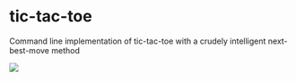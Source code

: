 # tic-tac-toe
Command line implementation of tic-tac-toe with a crudely intelligent next-best-move method

![](tictactoe.gif)
